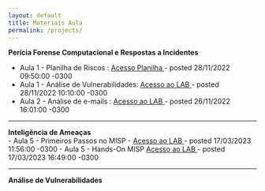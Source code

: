 ```yaml
---
layout: default
title: Materiais Aula
permalink: /projects/
---
```


<b>Perícia Forense Computacional e Respostas a Incidentes</b>
<br>
  - Aula 1 - Planilha de Riscos : <a href="https://github.com/silviogiavaroto/analise_de_vulnerabilidades/tree/main/planilhas_riscos" target="_blank"> Acesso Planilha </a> - posted 28/11/2022 09:50:00 -0300
  - Aula 1 - Análise de Vulnerabilidades: <a href="https://github.com/silviogiavaroto/analise_de_vulnerabilidades/tree/main/planilhas_riscos" target="_blank"> Acesso ao LAB </a> - posted 28/11/2022 10:10:00 -0300
  - Aula 2 - Análise de e-mails : <a href="https://github.com/silviogiavaroto/periciaforensecomputacional/tree/main/analise_header_email" target="_blank"> Acesso ao LAB </a>  - posted 26/11/2022 16:01:00 -0300
<hr>
<b>Inteligência de Ameaças </b> <br>
- Aula 5 - Primeiros Passos no MISP - <a href="https://hackmd.io/@blueteamoperation/misp" target="_blank"> Acesso ao LAB </a>  - posted 17/03/2023 11:56:00 -0300
- Aula 5 - Hands-On MISP <a href="https://hackmd.io/@blueteamoperation/handmisp target="_blank"> Acesso ao LAB </a>  - posted 17/03/2023 16:49:00 -0300

<hr>
<b>Análise de Vulnerabilidades</b>
